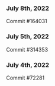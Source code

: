 ### July 8th, 2022

Commit #164031

### July 5th, 2022

Commit #314353


### July 4th, 2022

Commit #72281

